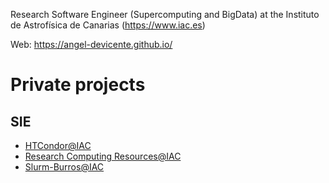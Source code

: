 Research Software Engineer (Supercomputing and BigData) at the Instituto de
Astrofísica de Canarias (<https://www.iac.es>)

Web: <https://angel-devicente.github.io/>


# Private projects


## SIE

-   [HTCondor@IAC](https://github.com/angel-devicente/HTcondor)
-   [Research Computing Resources@IAC](https://github.com/angel-devicente/Research_Computing_Resources-IAC)
-   [Slurm-Burros@IAC](https://github.com/angel-devicente/slurm_burros)

